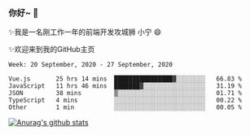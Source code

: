 ### 你好~  👋

✨我是一名刚工作一年的前端开发攻城狮 小宁 😄

✨欢迎来到我的GitHub主页
<!--
**7148505/7148505** is a ✨ _special_ ✨ repository because its `README.md` (this file) appears on your GitHub profile.

Here are some ideas to get you started:

- 🔭 I’m currently working on ...
- 🌱 I’m currently learning ...
- 👯 I’m looking to collaborate on ...
- 🤔 I’m looking for help with ...
- 💬 Ask me about ...
- 📫 How to reach me: ...
- 😄 Pronouns: ...
- ⚡ Fun fact: ...
-->

<!--START_SECTION:waka-->
```text
Week: 20 September, 2020 - 27 September, 2020

Vue.js       25 hrs 14 mins  ████████████████▓░░░░░░░░   66.83 % 
JavaScript   11 hrs 46 mins  ███████▓░░░░░░░░░░░░░░░░░   31.19 % 
JSON         38 mins         ▒░░░░░░░░░░░░░░░░░░░░░░░░   01.71 % 
TypeScript   4 mins          ░░░░░░░░░░░░░░░░░░░░░░░░░   00.22 % 
Other        1 min           ░░░░░░░░░░░░░░░░░░░░░░░░░   00.05 % 
```
<!--END_SECTION:waka-->

[![Anurag's github stats](https://github-readme-stats.vercel.app/api?username=ZhangNing-debug)](https://github.com/anuraghazra/github-readme-stats)
